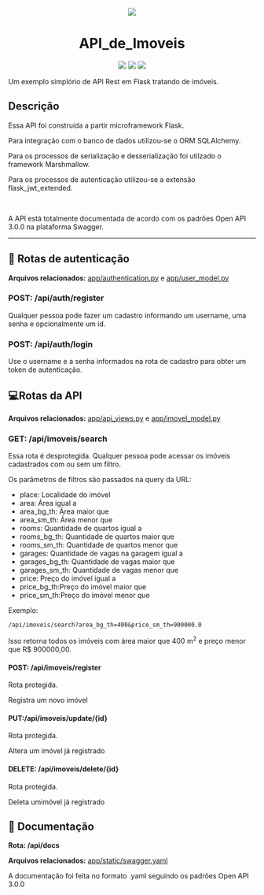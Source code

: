 <p align="center">
 <img src="https://raw.githubusercontent.com/Henrique0501/Portfolio_Henrique/master/static/Logo_HM.png">
</p>
<h1 align="center">API_de_Imoveis</h1>
<p align="center">
 <img style="display: inline-block" src="https://img.shields.io/badge/Python-3776AB?style=for-the-badge&logo=python&logoColor=white">
 <img style="display: inline-block" src="https://img.shields.io/badge/Flask-000000?style=for-the-badge&logo=flask&logoColor=white">
 <img style="display: inline-block" src="https://img.shields.io/badge/MySQL-00000F?style=for-the-badge&logo=mysql&logoColor=white">
</p>

Um exemplo simplório de API Rest em Flask tratando de imóveis.

<h2>Descrição</h2>

<p>Essa API foi construída a partir microframework Flask.</p>
<p>Para integração com o banco de dados utilizou-se o ORM SQLAlchemy.</p>
<p>Para os processos de serialização e desserialização foi utilzado o framework Marshmallow.</p>
<p>Para os processos de autenticação utilizou-se a extensão flask_jwt_extended.</p>
<br>
<p>A API está totalmente documentada de acordo com os padrões Open API 3.0.0 na plataforma Swagger.</p>

---

## :bust_in_silhouette: Rotas de autenticação
**Arquivos relacionados:** <a href="https://github.com/Henrique0501/API_de_Imoveis/blob/main/app/authentication.py">app/authentication.py</a> e <a href="https://github.com/Henrique0501/API_de_Imoveis/blob/main/app/user_model.py">app/user_model.py</a>
<h3>POST: /api/auth/register</h4>
 Qualquer pessoa pode fazer um cadastro informando um username, uma senha e opcionalmente um id.
<h3>POST: /api/auth/login</h4>
 Use o username e a senha informados na rota de cadastro para obter um token de autenticação.
<br>

## :computer:Rotas da API
**Arquivos relacionados:**
<a href="https://github.com/Henrique0501/API_de_Imoveis/blob/main/app/api_views.py">app/api_views.py</a> e <a href="https://github.com/Henrique0501/API_de_Imoveis/blob/main/app/imovel_model.py">app/imovel_model.py</a>


  <h3>GET: /api/imoveis/search</h3>
  
  
  <p>Essa rota é desprotegida. Qualquer pessoa pode acessar os imóveis cadastrados com ou sem um filtro.</p>
  <p>Os parâmetros de filtros são passados na query da URL:</p>
  <ul>
   <li>place: Localidade do imóvel</li>
   <li>area: Área igual a</li>
   <li>area_bg_th: Área maior que</li>
   <li>area_sm_th: Área menor que</li>
   <li>rooms: Quantidade de quartos igual a</li>
   <li>rooms_bg_th: Quantidade de quartos maior que</li>
   <li>rooms_sm_th: Quantidade de quartos menor que</li>
   <li>garages: Quantidade de vagas na garagem igual a</li>
   <li>garages_bg_th: Quantidade de vagas maior que</li>
   <li>garages_sm_th: Quantidade de vagas menor que</li>
   <li>price: Preço do imóvel igual a</li>
   <li>price_bg_th:Preço do imóvel maior que</li>
   <li>price_sm_th:Preço do imóvel menor que</li>
  </ul>
  <p>Exemplo:</p>
  
  ```
  /api/imoveis/search?area_bg_th=400&price_sm_th=900000.0
  ```
  
  Isso retorna todos os imóveis com área maior que 400 m<sup>2</sup> e preço menor que R$ 900000,00.
  
  <h4>POST: /api/imoveis/register</h4>
  <p>Rota protegida.</p> 
  <p>Registra um novo imóvel</p>
  
  <h4>PUT:/api/imoveis/update/{id}</h4>
  <p>Rota protegida.</p> 
  <p>Altera um imóvel já registrado</p>
  
  <h4>DELETE: /api/imoveis/delete/{id}</h4>
  <p>Rota protegida.</p>
  <p>Deleta umimóvel já registrado</p>
  
## :memo: Documentação


**Rota: /api/docs**

**Arquivos relacionados:** <a href="https://github.com/Henrique0501/API_de_Imoveis/blob/main/app/static/swagger.yaml">app/static/swagger.yaml</a>

A documentação foi feita no formato .yaml seguindo os padrões Open API 3.0.0
